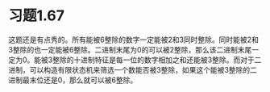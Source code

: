 # 习题1.67

这题还是有点秀的。所有能被6整除的数字一定能被2和3同时整除。同时能被2和3整除的也一定能被6整除。二进制末尾为0的可以被2整除，那么该二进制末尾一定为0。能被3整除的十进制特征是每一位的数字相加之和还能被3整除。而对于二进制，可以构造有限状态机来筛选一个数能否被3整除，如果这个能被3整除的二进制最末位还是0，那么就可以被6整除。


